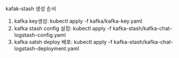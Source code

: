   kafak-stash 생성 순서
  1. kafka key생성: kubectl apply -f kafka/kafka-key.yaml
  2. kafka stash config 설정: kubectl apply -f kafka-stash/kafka-chat-logstash-config.yaml
  3. kafka satsh deploy 배포: kubectl apply -f kafka-stash/kafka-chat-logstash-deployment.yaml
